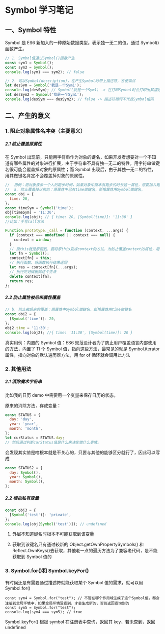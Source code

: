# Symbol 学习笔记

## 一、Symbol 特性

Symbol 是 ES6 新加入的一种原始数据类型，表示独一无二的值。通过 Symbol()函数产生。

```javascript
// 1. Symbol值通过Symbol()函数产生
const sym1 = Symbol();
const sym2 = Symbol();
console.log(sym1 === sym2); // false

// 2. 可以Symbol(description)，在产生Symbol时带上描述符，方便调试
let desSym = Symbol('我是一个Sym1');
console.log(desSym); // Symbol(我是一个Sym1) -> 在打印Symbol时会打印出其描述符，标志是哪个Symbol,这就叫"方便调试"
let desSym2 = Symbol('我是一个Sym1');
console.log(desSym === desSym2); // false -> 描述符相同不代表Symbol相同
```

## 二、产生的意义

### 1. 阻止对象属性名冲突（主要意义）

##### 2.1 防止覆盖原属性

在 Symbol 出现前，只能用字符串作为对象的键名，如果开发者想要对一个不知道有哪些属性的对象进行扩展，由于字符串不具有独一无二的特性，用字符串做键名很可能会覆盖掉对象的原属性；而 Symbol 出现后，由于其独一无二的特性，用其做键名肯定不会覆盖掉对象的原属性。

```javascript
//  用例：用对象表示一个人的跑步时间，如果对象中原本有跑步的时长这一属性，想要加入跑步的开始时间的新属性，如果是字符串，很可能都会是time值，原值被覆盖
//  a. 防止覆盖掉以前的：原属性中已有time做键名，新增属性用Symbol做键名，
const obj = {
  time: 20,
};
const timeSym = Symbol('time');
obj[timeSym] = '11:30';
console.log(obj); // { time: 20, [Symbol(time)]: '11:30' }
//比如：手写call方法

Function.prototype._call = function (context, ...args) {
  if (context === undefined || context === null) {
    context = window;
  }
  // 原this就是原函数，要将原this变成context的方法，为防止覆盖context的属性，用Symbol一定不会重复
  let fn = Symbol();
  context[fn] = this;
  // 执行函数，将函数执行结果返回
  let res = context[fn](...args);
  // 执行完记得删除这个方法
  delete context[fn];
  return res;
};
```

##### 2.2 防止属性被后来属性覆盖

```javascript
// b. 防止被后来的覆盖：原属性中Symbol做键名，新增属性用time做键名
const obj2 = {
  [Symbol('time')]: 20,
};
obj2.time = '11:30';
console.log(obj2); //{ time: '11:30', [Symbol(time)]: 20 }
```

真实用例：内置的 Symbol 值：ES6 规范设计者为了防止用户覆盖语言内部使用的方法，内置了 11 个 Symbol 值，指向这些方法，最常见的就是 Symbol.iterator 属性，指向对象的默认遍历器方法，用 for of 循环就会调用此方法

### 2. 其他用法

##### 2.1 消除魔术字符串

比如我的日历 demo 中需要用一个变量来保存日历的状态。

原来的消除方法，存成变量：

```javascript
const STATUS = {
  day: 'day',
  year: 'year',
  month: 'month',
};
let curStatus = STATUS.day;
// 然后通过判断curStatus值是什么来决定做什么事情。
```

会发现其实值是啥根本就是不关心的，只要与其他的能够区分就行了，因此可以写成

```javascript
const STATUS2 = {
  day: Symbol(),
  year: Symbol(),
  month: Symbol(),
};
```

##### 2.2 模拟私有变量

```javascript
const obj3 = {
  [Symbol('test')]: 'private',
};
console.log(obj[Symbol('test')]); // undefined
```

1. 外层不知道键名时根本不可能获取到该变量

2. 获取到该键名只有通过较新的 Object.getOwnPropertySymbols() 和 Reflect.OwnKeys()去获取，其他老一点的遍历方法为了兼容老代码，是不能获取到 Symbol 值的

### 3. Symbol.for()和 Symbol.keyFor()

有时候还是有需要通过描述符就能获取某个 Symbol 值的需求，就可以用 Symbol.for()

```
const sym4 = Symbol.for("test"); // 不管在哪个作用域生成了这个Symbol值，都会注册到全局环境中，如果全局环境没查到，才会生成新的，否则返回查询到的
const sym5 = Symbol.for("test");
console.log(sym4 === sym5); // true
```

Symbol.keyFor() 根据 symbol 在注册表中查询，返回其 key，若未查到，返回 undefined
